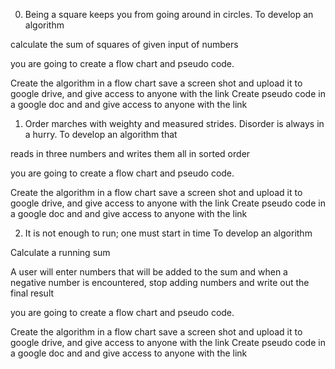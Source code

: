 0. Being a square keeps you from going around in circles.
To develop an algorithm

calculate the sum of squares of given input of numbers

you are going to create a flow chart and pseudo code.

Create the algorithm in a flow chart save a screen shot and upload it to google drive, and give access to anyone with the link
Create pseudo code in a google doc and and give access to anyone with the link

1. Order marches with weighty and measured strides. Disorder is always in a hurry.
To develop an algorithm that

reads in three numbers and writes them all in sorted order

you are going to create a flow chart and pseudo code.

Create the algorithm in a flow chart save a screen shot and upload it to google drive, and give access to anyone with the link
Create pseudo code in a google doc and and give access to anyone with the link

2. It is not enough to run; one must start in time
To develop an algorithm

Calculate a running sum

A user will enter numbers that will be added to the sum and when a negative number is encountered, stop adding numbers and write out the final result

you are going to create a flow chart and pseudo code.

Create the algorithm in a flow chart save a screen shot and upload it to google drive, and give access to anyone with the link
Create pseudo code in a google doc and and give access to anyone with the link